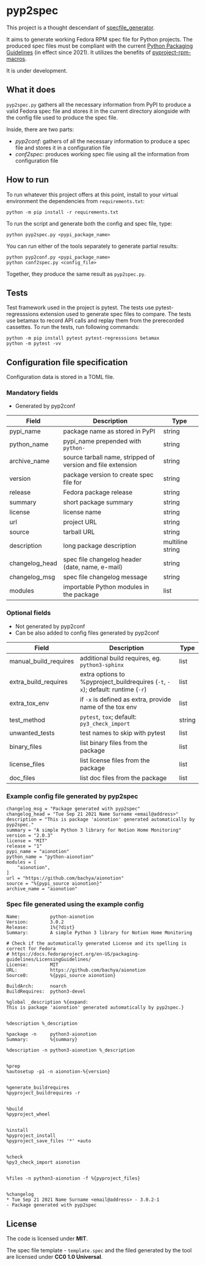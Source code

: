 # pyp2spec

This project is a thought descendant of [specfile_generator](https://github.com/frenzymadness/specfile_generator).

It aims to generate working Fedora RPM spec file for Python projects.
The produced spec files must be compliant with the current [Python Packaging Guidelines](https://docs.fedoraproject.org/en-US/packaging-guidelines/Python/) (in effect since 2021).
It utilizes the benefits of [pyproject-rpm-macros](https://src.fedoraproject.org/rpms/pyproject-rpm-macros).

It is under development.

## What it does

`pyp2spec.py` gathers all the necessary information from PyPI to produce a valid
Fedora spec file and stores it in the current directory alongside with
the config file used to produce the spec file.

Inside, there are two parts:
- *pyp2conf*: gathers of all the necessary information to produce a spec file and stores it in a configuration file
- *conf2spec*: produces working spec file using all the information from configuration file

## How to run

To run whatever this project offers at this point, install to your virtual environment the dependencies from `requirements.txt`:

```
python -m pip install -r requirements.txt
```

To run the script and generate both the config and spec file, type:
```
python pyp2spec.py <pypi_package_name>
```

You can run either of the tools separately to generate partial results:
```
python pyp2conf.py <pypi_package_name>
python conf2spec.py <config_file>
```
Together, they produce the same result as `pyp2spec.py`.


## Tests

Test framework used in the project is pytest.
The tests use pytest-regresssions extension used to generate spec files to compare.
The tests use betamax to record API calls and replay them from the prerecorded cassettes.
To run the tests, run following commands:

```
python -m pip install pytest pytest-regresssions betamax
python -m pytest -vv
```


## Configuration file specification

Configuration data is stored in a TOML file.

### Mandatory fields

- Generated by pyp2conf

| Field  | Description | Type |
| -------- | -------- | -------- |
| pypi_name | package name as stored in PyPI  | string   |
| python_name | pypi_name prepended with `python-` | string |
| archive_name | source tarball name, stripped of version and file extension  | string |
| version | package version to create spec file for  | string |
| release | Fedora package release | string |
| summary | short package summary | string |
| license | license name | string |
| url | project URL | string |
| source | tarball URL | string |
| description | long package description | multiline string |
| changelog_head | spec file changelog header (date, name, e-mail) | string |
| changelog_msg | spec file changelog message | string |
| modules | importable Python modules in the package | list |


### Optional fields

- Not generated by pyp2conf
- Can be also added to config files generated by pyp2conf


| Field | Description | Type |
| -------- | -------- | -------- |
| manual_build_requires     | additional build requires, eg. `python3-sphinx`     | list     |
| extra_build_requires     | extra options to %pyproject_buildrequires (`-t`, `-x`); default: runtime (`-r`)   | list     |
| extra_tox_env     | if `-x` is defined as extra, provide name of the tox env      | list     |
| test_method     | `pytest`, `tox`; default: `py3_check_import`     | string     |
| unwanted_tests     | test names to skip with pytest     | list     |
| binary_files     | list binary files from the package     | list     |
| license_files     | list license files from the package     | list     |
| doc_files     | list doc files from the package     | list |


### Example config file generated by pyp2spec

```
changelog_msg = "Package generated with pyp2spec"
changelog_head = "Tue Sep 21 2021 Name Surname <email@address>"
description = "This is package 'aionotion' generated automatically by pyp2spec."
summary = "A simple Python 3 library for Notion Home Monitoring"
version = "2.0.3"
license = "MIT"
release = "1"
pypi_name = "aionotion"
python_name = "python-aionotion"
modules = [
    "aionotion",
]
url = "https://github.com/bachya/aionotion"
source = "%{pypi_source aionotion}"
archive_name = "aionotion"
```

### Spec file generated using the example config

```
Name:           python-aionotion
Version:        3.0.2
Release:        1%{?dist}
Summary:        A simple Python 3 library for Notion Home Monitoring

# Check if the automatically generated License and its spelling is correct for Fedora
# https://docs.fedoraproject.org/en-US/packaging-guidelines/LicensingGuidelines/
License:        MIT
URL:            https://github.com/bachya/aionotion
Source0:        %{pypi_source aionotion}

BuildArch:      noarch
BuildRequires:  python3-devel

%global _description %{expand:
This is package 'aionotion' generated automatically by pyp2spec.}


%description %_description

%package -n     python3-aionotion
Summary:        %{summary}

%description -n python3-aionotion %_description


%prep
%autosetup -p1 -n aionotion-%{version}


%generate_buildrequires
%pyproject_buildrequires -r


%build
%pyproject_wheel


%install
%pyproject_install
%pyproject_save_files '*' +auto


%check
%py3_check_import aionotion


%files -n python3-aionotion -f %{pyproject_files}


%changelog
* Tue Sep 21 2021 Name Surname <email@address> - 3.0.2-1
- Package generated with pyp2spec
```


## License

The code is licensed under **MIT**.

The spec file template - `template.spec` and the filed generated by the tool are licensed under **CC0 1.0 Universal**.